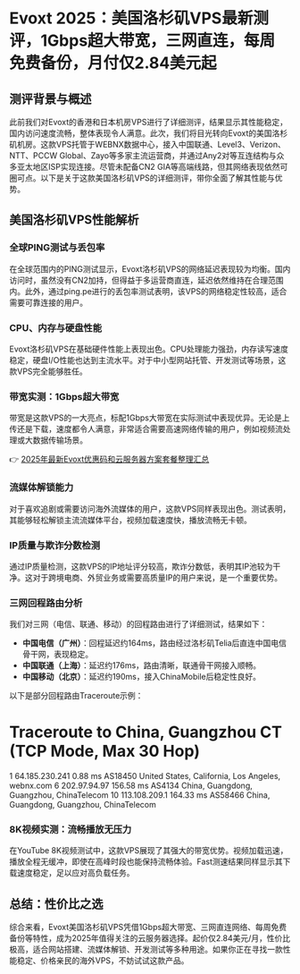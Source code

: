 # Evoxt 2025：美国洛杉矶VPS最新测评，1Gbps超大带宽，三网直连，每周免费备份，月付仅2.84美元起

## 测评背景与概述

此前我们对Evoxt的香港和日本机房VPS进行了详细测评，结果显示其性能稳定，国内访问速度流畅，整体表现令人满意。此次，我们将目光转向Evoxt的美国洛杉矶机房。这款VPS托管于WEBNX数据中心，接入中国联通、Level3、Verizon、NTT、PCCW Global、Zayo等多家主流运营商，并通过Any2对等互连结构与众多亚太地区ISP实现连接。尽管未配备CN2 GIA等高端线路，但其网络表现依然可圈可点。以下是关于这款美国洛杉矶VPS的详细测评，带你全面了解其性能与优势。

## 美国洛杉矶VPS性能解析

### 全球PING测试与丢包率

在全球范围内的PING测试显示，Evoxt洛杉矶VPS的网络延迟表现较为均衡。国内访问时，虽然没有CN2加持，但得益于多运营商直连，延迟依然维持在合理范围内。此外，通过ping.pe进行的丢包率测试表明，该VPS的网络稳定性较高，适合需要可靠连接的用户。

### CPU、内存与硬盘性能

Evoxt洛杉矶VPS在基础硬件性能上表现出色。CPU处理能力强劲，内存读写速度稳定，硬盘I/O性能也达到主流水平。对于中小型网站托管、开发测试等场景，这款VPS完全能够胜任。

### 带宽实测：1Gbps超大带宽

带宽是这款VPS的一大亮点，标配1Gbps大带宽在实际测试中表现优异。无论是上传还是下载，速度都令人满意，非常适合需要高速网络传输的用户，例如视频流处理或大数据传输场景。

👉 [2025年最新Evoxt优惠码和云服务器方案套餐整理汇总](https://bit.ly/evoxt)

### 流媒体解锁能力

对于喜欢追剧或需要访问海外流媒体的用户，这款VPS同样表现出色。测试表明，其能够轻松解锁主流流媒体平台，视频加载速度快，播放流畅无卡顿。

### IP质量与欺诈分数检测

通过IP质量检测，这款VPS的IP地址评分较高，欺诈分数低，表明其IP池较为干净。这对于跨境电商、外贸业务或需要高质量IP的用户来说，是一个重要优势。

### 三网回程路由分析

我们对三网（电信、联通、移动）的回程路由进行了详细测试，结果如下：

- **中国电信（广州）**：回程延迟约164ms，路由经过洛杉矶Telia后直连中国电信骨干网，表现稳定。
- **中国联通（上海）**：延迟约176ms，路由清晰，联通骨干网接入顺畅。
- **中国移动（北京）**：延迟约190ms，接入ChinaMobile后稳定性良好。

以下是部分回程路由Traceroute示例：

Traceroute to China, Guangzhou CT (TCP Mode, Max 30 Hop)
============================================================
 1  64.185.230.241  0.88 ms  AS18450  United States, California, Los Angeles, webnx.com
 6  202.97.94.97  156.58 ms  AS4134  China, Guangdong, Guangzhou, ChinaTelecom
10  113.108.209.1  164.33 ms  AS58466  China, Guangdong, Guangzhou, ChinaTelecom

### 8K视频实测：流畅播放无压力

在YouTube 8K视频测试中，这款VPS展现了其强大的带宽优势。视频加载迅速，播放全程无缓冲，即使在高峰时段也能保持流畅体验。Fast测速结果同样显示其下载速度稳定，足以应对高负载任务。

## 总结：性价比之选

综合来看，Evoxt美国洛杉矶VPS凭借1Gbps超大带宽、三网直连网络、每周免费备份等特性，成为2025年值得关注的云服务器选择。起价仅2.84美元/月，性价比极高，适合网站搭建、流媒体解锁、开发测试等多种用途。如果你正在寻找一款性能稳定、价格亲民的海外VPS，不妨试试这款产品。